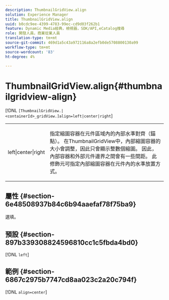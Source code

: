 ```yaml
---
description: ThumbnailGridView.align
solution: Experience Manager
title: ThumbnailGridView.align
uuid: b0cdc9ee-4399-4783-99ec-cd9d03f262b1
feature: Dynamic Media經典，檢視器，SDK/API,eCatalog搜尋
role: 開發人員，商業從業人員
translation-type: tm+mt
source-git-commit: 469d1a5c43a972116a8a2efb0de5708800130a99
workflow-type: tm+mt
source-wordcount: '83'
ht-degree: 4%

---
```



# ThumbnailGridView.align{#thumbnailgridview-align}

[!DNL `[ThumbnailGridView.|<containerId>_gridView.]align=left|center|right`]

<table id="table_95890560230C48BBB03A8082F56382CA"> 
 <tbody> 
  <tr> 
   <td> <p> <span class="codeph"> left|center|right</span> </p> </td> 
   <td> <p> 指定縮圖容器在元件區域內的內部水準對齊（錨點）。 在ThumbnailGridView中，內部縮圖容器的大小會調整，因此只會顯示整數個縮圖。 因此，內部容器和外部元件邊界之間會有一些間距。 此修飾元可指定內部縮圖容器在元件內的水準放置方式。 </p> </td> 
  </tr> 
 </tbody> 
</table>

## 屬性 {#section-6e48508937b84c6b94aaefaf78f75ba9}

選填。

## 預設 {#section-897b339308824596810cc1c5fbda4bd0}

[!DNL `left`]

## 範例 {#section-6867c2975b7747cd8aa023c2a20c794f}

[!DNL `align=center`]
